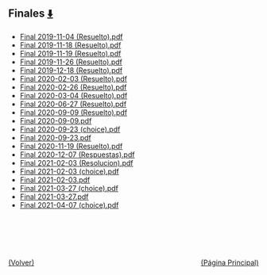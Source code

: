 
<html>
<body>
<h2>Finales <a href="https://downgit.github.io/#/home?url=https://github.com/Apuntes-FIUBA/Apuntes-Electronica/tree/main/81 - Matemática/8102 - Algebra II/Examenes/Finales" style="font-size:20px">  ⬇️ </a></h2>
<ul>
    <li><a href="Final 2019-11-04 (Resuelto).pdf">Final 2019-11-04 (Resuelto).pdf</a></li>
    <li><a href="Final 2019-11-18 (Resuelto).pdf">Final 2019-11-18 (Resuelto).pdf</a></li>
    <li><a href="Final 2019-11-19 (Resuelto).pdf">Final 2019-11-19 (Resuelto).pdf</a></li>
    <li><a href="Final 2019-11-26 (Resuelto).pdf">Final 2019-11-26 (Resuelto).pdf</a></li>
    <li><a href="Final 2019-12-18 (Resuelto).pdf">Final 2019-12-18 (Resuelto).pdf</a></li>
    <li><a href="Final 2020-02-03 (Resuelto).pdf">Final 2020-02-03 (Resuelto).pdf</a></li>
    <li><a href="Final 2020-02-26 (Resuelto).pdf">Final 2020-02-26 (Resuelto).pdf</a></li>
    <li><a href="Final 2020-03-04 (Resuelto).pdf">Final 2020-03-04 (Resuelto).pdf</a></li>
    <li><a href="Final 2020-06-27 (Resuelto).pdf">Final 2020-06-27 (Resuelto).pdf</a></li>
    <li><a href="Final 2020-09-09 (Resuelto).pdf">Final 2020-09-09 (Resuelto).pdf</a></li>
    <li><a href="Final 2020-09-09.pdf">Final 2020-09-09.pdf</a></li>
    <li><a href="Final 2020-09-23 (choice).pdf">Final 2020-09-23 (choice).pdf</a></li>
    <li><a href="Final 2020-09-23.pdf">Final 2020-09-23.pdf</a></li>
    <li><a href="Final 2020-11-19 (Resuelto).pdf">Final 2020-11-19 (Resuelto).pdf</a></li>
    <li><a href="Final 2020-12-07 (Respuestas).pdf">Final 2020-12-07 (Respuestas).pdf</a></li>
    <li><a href="Final 2021-02-03 (Resolucion).pdf">Final 2021-02-03 (Resolucion).pdf</a></li>
    <li><a href="Final 2021-02-03 (choice).pdf">Final 2021-02-03 (choice).pdf</a></li>
    <li><a href="Final 2021-02-03.pdf">Final 2021-02-03.pdf</a></li>
    <li><a href="Final 2021-03-27 (choice).pdf">Final 2021-03-27 (choice).pdf</a></li>
    <li><a href="Final 2021-03-27.pdf">Final 2021-03-27.pdf</a></li>
    <li><a href="Final 2021-04-07 (choice).pdf">Final 2021-04-07 (choice).pdf</a></li>
</ul>
</body>
</html>








<br><br><br><br><br><a href="../" style="float: left">(Volver)</a> <a href="https://apuntes-fiuba.github.io/Apuntes-Electronica" style="float: right">(Página Principal)</a>
